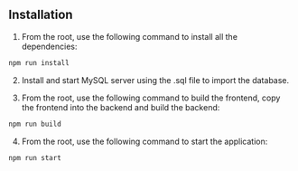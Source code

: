 ## Installation
1) From the root, use the following command to install all the dependencies:
```sh
npm run install
```

2) Install and start MySQL server using the .sql file to import the database.

3) From the root, use the following command to build the frontend, copy the frontend into the backend and build the backend:
```sh
npm run build
```

4) From the root, use the following command to start the application:
```sh
npm run start
```